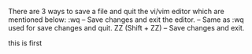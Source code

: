 


There are 3 ways to save a file and quit the vi/vim editor which are mentioned below:
:wq – Save changes and exit the editor.
– Same as :wq used for save changes and quit.
ZZ (Shift + ZZ) – Save changes and exit.



this is first